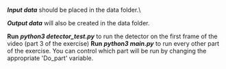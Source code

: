 ***Input data*** should be placed in the data folder.\

***Output data*** will also be created in the data folder.

**Run** ***python3 detector_test.py*** to run the detector on the first frame of the video (part 3 of the exercise)
**Run** ***python3 main.py*** to run every other part of the exercise. You can control which part will be run by changing the appropriate 'Do_part' variable.
